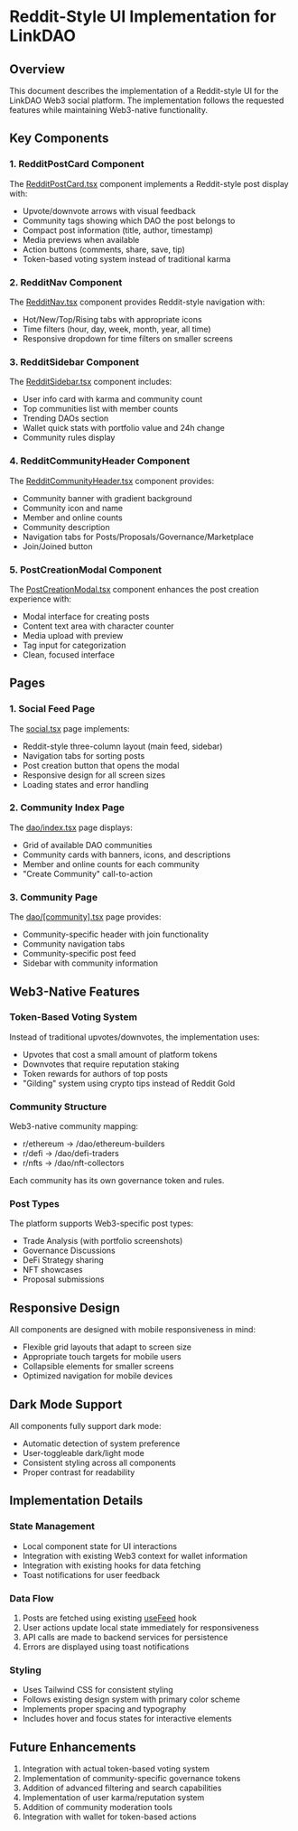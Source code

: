 # Reddit-Style UI Implementation for LinkDAO

## Overview

This document describes the implementation of a Reddit-style UI for the LinkDAO Web3 social platform. The implementation follows the requested features while maintaining Web3-native functionality.

## Key Components

### 1. RedditPostCard Component

The [RedditPostCard.tsx](file:///Users/bfguo/Dropbox/Mac/Documents/LinkDAO/app/frontend/src/components/RedditPostCard.tsx) component implements a Reddit-style post display with:

- Upvote/downvote arrows with visual feedback
- Community tags showing which DAO the post belongs to
- Compact post information (title, author, timestamp)
- Media previews when available
- Action buttons (comments, share, save, tip)
- Token-based voting system instead of traditional karma

### 2. RedditNav Component

The [RedditNav.tsx](file:///Users/bfguo/Dropbox/Mac/Documents/LinkDAO/app/frontend/src/components/RedditNav.tsx) component provides Reddit-style navigation with:

- Hot/New/Top/Rising tabs with appropriate icons
- Time filters (hour, day, week, month, year, all time)
- Responsive dropdown for time filters on smaller screens

### 3. RedditSidebar Component

The [RedditSidebar.tsx](file:///Users/bfguo/Dropbox/Mac/Documents/LinkDAO/app/frontend/src/components/RedditSidebar.tsx) component includes:

- User info card with karma and community count
- Top communities list with member counts
- Trending DAOs section
- Wallet quick stats with portfolio value and 24h change
- Community rules display

### 4. RedditCommunityHeader Component

The [RedditCommunityHeader.tsx](file:///Users/bfguo/Dropbox/Mac/Documents/LinkDAO/app/frontend/src/components/RedditCommunityHeader.tsx) component provides:

- Community banner with gradient background
- Community icon and name
- Member and online counts
- Community description
- Navigation tabs for Posts/Proposals/Governance/Marketplace
- Join/Joined button

### 5. PostCreationModal Component

The [PostCreationModal.tsx](file:///Users/bfguo/Dropbox/Mac/Documents/LinkDAO/app/frontend/src/components/PostCreationModal.tsx) component enhances the post creation experience with:

- Modal interface for creating posts
- Content text area with character counter
- Media upload with preview
- Tag input for categorization
- Clean, focused interface

## Pages

### 1. Social Feed Page

The [social.tsx](file:///Users/bfguo/Dropbox/Mac/Documents/LinkDAO/app/frontend/src/pages/social.tsx) page implements:

- Reddit-style three-column layout (main feed, sidebar)
- Navigation tabs for sorting posts
- Post creation button that opens the modal
- Responsive design for all screen sizes
- Loading states and error handling

### 2. Community Index Page

The [dao/index.tsx](file:///Users/bfguo/Dropbox/Mac/Documents/LinkDAO/app/frontend/src/pages/dao/index.tsx) page displays:

- Grid of available DAO communities
- Community cards with banners, icons, and descriptions
- Member and online counts for each community
- "Create Community" call-to-action

### 3. Community Page

The [dao/[community].tsx](file:///Users/bfguo/Dropbox/Mac/Documents/LinkDAO/app/frontend/src/pages/dao/%5Bcommunity%5D.tsx) page provides:

- Community-specific header with join functionality
- Community navigation tabs
- Community-specific post feed
- Sidebar with community information

## Web3-Native Features

### Token-Based Voting System

Instead of traditional upvotes/downvotes, the implementation uses:

- Upvotes that cost a small amount of platform tokens
- Downvotes that require reputation staking
- Token rewards for authors of top posts
- "Gilding" system using crypto tips instead of Reddit Gold

### Community Structure

Web3-native community mapping:

- r/ethereum → /dao/ethereum-builders
- r/defi → /dao/defi-traders
- r/nfts → /dao/nft-collectors

Each community has its own governance token and rules.

### Post Types

The platform supports Web3-specific post types:

- Trade Analysis (with portfolio screenshots)
- Governance Discussions
- DeFi Strategy sharing
- NFT showcases
- Proposal submissions

## Responsive Design

All components are designed with mobile responsiveness in mind:

- Flexible grid layouts that adapt to screen size
- Appropriate touch targets for mobile users
- Collapsible elements for smaller screens
- Optimized navigation for mobile devices

## Dark Mode Support

All components fully support dark mode:

- Automatic detection of system preference
- User-toggleable dark/light mode
- Consistent styling across all components
- Proper contrast for readability

## Implementation Details

### State Management

- Local component state for UI interactions
- Integration with existing Web3 context for wallet information
- Integration with existing hooks for data fetching
- Toast notifications for user feedback

### Data Flow

1. Posts are fetched using existing [useFeed](file:///Users/bfguo/Dropbox/Mac/Documents/LinkDAO/app/frontend/src/hooks/usePosts.ts#L12-L33) hook
2. User actions update local state immediately for responsiveness
3. API calls are made to backend services for persistence
4. Errors are displayed using toast notifications

### Styling

- Uses Tailwind CSS for consistent styling
- Follows existing design system with primary color scheme
- Implements proper spacing and typography
- Includes hover and focus states for interactive elements

## Future Enhancements

1. Integration with actual token-based voting system
2. Implementation of community-specific governance tokens
3. Addition of advanced filtering and search capabilities
4. Implementation of user karma/reputation system
5. Addition of community moderation tools
6. Integration with wallet for token-based actions